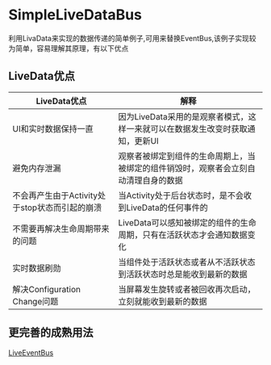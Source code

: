 # SimpleLiveDataBus
利用LivaData来实现的数据传递的简单例子,可用来替换EventBus,该例子实现较为简单，容易理解其原理，有以下优点

## LiveData优点
|LiveData优点|解释
|---|---|
UI和实时数据保持一直|因为LiveData采用的是观察者模式，这样一来就可以在数据发生改变时获取通知，更新UI
避免内存泄漏|观察者被绑定到组件的生命周期上，当被绑定的组件销毁时，观察者会立刻自动清理自身的数据
不会再产生由于Activity处于stop状态而引起的崩溃|当Activity处于后台状态时，是不会收到LiveData的任何事件的
不需要再解决生命周期带来的问题|LiveData可以感知被绑定的组件的生命周期，只有在活跃状态才会通知数据变化
实时数据刷勋|当组件处于活跃状态或者从不活跃状态到活跃状态时总是能收到最新的数据
解决Configuration Change问题|当屏幕发生旋转或者被回收再次启动，立刻就能收到最新的数据

## 更完善的成熟用法
[LiveEventBus](https://github.com/JeremyLiao/LiveEventBus)